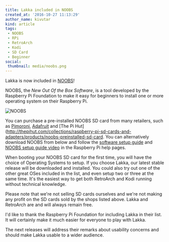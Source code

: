 ```yaml
---
title: Lakka included in NOOBS
created_at: '2016-10-27 11:13:29'
author_name: kivutar
kind: article
tags:
 - NOOBS
 - RPi
 - RetroArch
 - Kodi
 - SD Card
 - Beginner
social:
 thumbnail: media/noobs.png
---
```


Lakka is now included in [NOOBS](https://www.raspberrypi.org/downloads/noobs/)!

NOOBS, the *New Out Of the Box Software*, is a tool developed by the Raspberry Pi Foundation to make it easy for beginners to install one or more operating system on their Raspberry Pi.

![NOOBS](media/noobs.png)

You can purchase a pre-installed NOOBS SD card from many retailers, such as [Pimoroni](https://shop.pimoroni.com/products/noobs-8gb-sd-card), [Adafruit](https://www.adafruit.com/products/1583) and [The Pi Hut](http://thepihut.com/collections/raspberry-pi-sd-cards-and-adapters/products/noobs-preinstalled-sd-card. You can alternatively download NOOBS from below and follow the [software setup guide](https://www.raspberrypi.org/learning/software-guide/) and [NOOBS setup guide video](https://www.raspberrypi.org/help/videos/#noobs-setup) in the Raspberry Pi help pages.

When booting your NOOBS SD card for the first time, you will have the choice of Operating Systems to setup. If you choose Lakka, our latest stable release will be downloaded and installed. You could also try out one of the other great OSes included in the list, and even setup two or three at the same time. It's the easiest way to get both RetroArch and Kodi running without technical knowledge.

Please note that we're not selling SD cards ourselves and we're not making any profit on the SD cards sold by the shops listed above. Lakka and RetroArch are and will always remain free.

I'd like to thank the Raspberry Pi Foundation for including Lakka in their list. It will certainly make it much easier for everyone to play with Lakka.

The next releases will address their remarks about usability concerns and should make Lakka usable to a wider audience.
